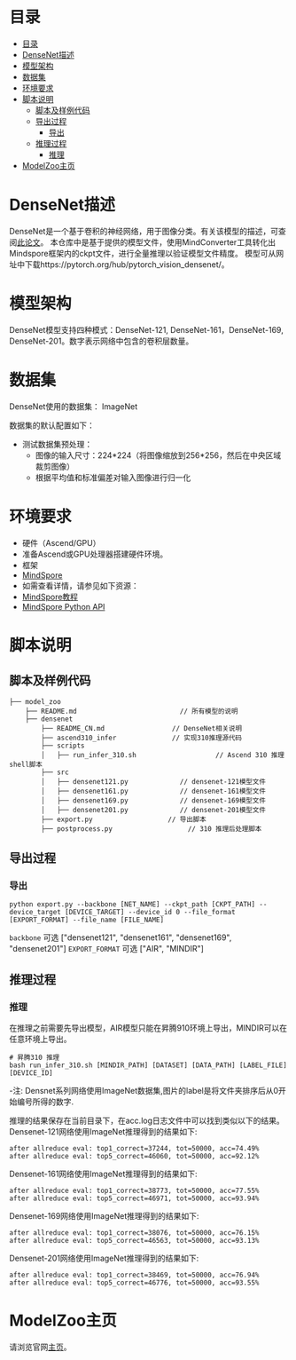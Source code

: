 # 目录

<!-- TOC -->

- [目录](#目录)
- [DenseNet描述](#densenet描述)
- [模型架构](#模型架构)
- [数据集](#数据集)
- [环境要求](#环境要求)
- [脚本说明](#脚本说明)
    - [脚本及样例代码](#脚本及样例代码)
    - [导出过程](#导出过程)
        - [导出](#导出)
    - [推理过程](#推理过程)
        - [推理](#推理)
- [ModelZoo主页](#modelzoo主页)

<!-- /TOC -->

# DenseNet描述

DenseNet是一个基于卷积的神经网络，用于图像分类。有关该模型的描述，可查阅[此论文](https://arxiv.org/abs/1608.06993)。
本仓库中是基于提供的模型文件，使用MindConverter工具转化出Mindspore框架内的ckpt文件，进行全量推理以验证模型文件精度。
模型可从网址中下载https://pytorch.org/hub/pytorch_vision_densenet/。

# 模型架构

DenseNet模型支持四种模式：DenseNet-121, DenseNet-161，DenseNet-169, DenseNet-201。数字表示网络中包含的卷积层数量。

# 数据集

DenseNet使用的数据集： ImageNet

数据集的默认配置如下：

- 测试数据集预处理：
    - 图像的输入尺寸：224\*224（将图像缩放到256\*256，然后在中央区域裁剪图像）
    - 根据平均值和标准偏差对输入图像进行归一化

# 环境要求

- 硬件（Ascend/GPU）
- 准备Ascend或GPU处理器搭建硬件环境。
- 框架
- [MindSpore](https://www.mindspore.cn/install)
- 如需查看详情，请参见如下资源：
- [MindSpore教程](https://www.mindspore.cn/tutorials/zh-CN/master/index.html)
- [MindSpore Python API](https://www.mindspore.cn/docs/api/zh-CN/master/index.html)

# 脚本说明

## 脚本及样例代码

```shell
├── model_zoo
    ├── README.md                          // 所有模型的说明
    ├── densenet
        ├── README_CN.md                 // DenseNet相关说明
        ├── ascend310_infer              // 实现310推理源代码
        ├── scripts
        │   ├── run_infer_310.sh                    // Ascend 310 推理shell脚本
        ├── src
        │   ├── densenet121.py             // densenet-121模型文件
        │   ├── densenet161.py             // densenet-161模型文件
        │   ├── densenet169.py             // densenet-169模型文件
        │   ├── densenet201.py             // densenet-201模型文件
        ├── export.py                   // 导出脚本
        ├── postprocess.py                   // 310 推理后处理脚本
```

## 导出过程

### 导出

```shell
python export.py --backbone [NET_NAME] --ckpt_path [CKPT_PATH] --device_target [DEVICE_TARGET] --device_id 0 --file_format [EXPORT_FORMAT] --file_name [FILE_NAME]
```

`backbone` 可选 ["densenet121", "densenet161", "densenet169", "densenet201"]
`EXPORT_FORMAT` 可选 ["AIR", "MINDIR"]

## 推理过程

### 推理

在推理之前需要先导出模型，AIR模型只能在昇腾910环境上导出，MINDIR可以在任意环境上导出。

```shell
# 昇腾310 推理
bash run_infer_310.sh [MINDIR_PATH] [DATASET] [DATA_PATH] [LABEL_FILE] [DEVICE_ID]
```

-注: Densnet系列网络使用ImageNet数据集,图片的label是将文件夹排序后从0开始编号所得的数字.

推理的结果保存在当前目录下，在acc.log日志文件中可以找到类似以下的结果。
Densenet-121网络使用ImageNet推理得到的结果如下:

  ```log
  after allreduce eval: top1_correct=37244, tot=50000, acc=74.49%
  after allreduce eval: top5_correct=46060, tot=50000, acc=92.12%
  ```

Densenet-161网络使用ImageNet推理得到的结果如下:

  ```log
  after allreduce eval: top1_correct=38773, tot=50000, acc=77.55%
  after allreduce eval: top5_correct=46971, tot=50000, acc=93.94%
  ```

Densenet-169网络使用ImageNet推理得到的结果如下:

  ```log
  after allreduce eval: top1_correct=38076, tot=50000, acc=76.15%
  after allreduce eval: top5_correct=46563, tot=50000, acc=93.13%
  ```

Densenet-201网络使用ImageNet推理得到的结果如下:

  ```log
  after allreduce eval: top1_correct=38469, tot=50000, acc=76.94%
  after allreduce eval: top5_correct=46776, tot=50000, acc=93.55%
  ```

# ModelZoo主页

 请浏览官网[主页](https://gitee.com/mindspore/models)。  
